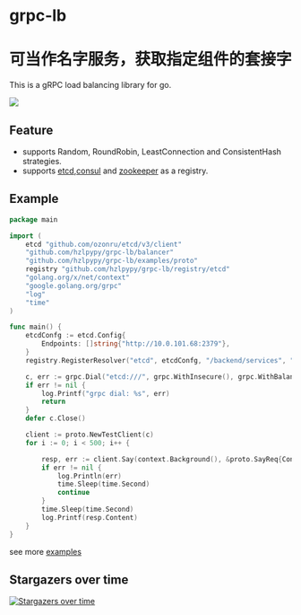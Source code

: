 # grpc-lb
# 可当作名字服务，获取指定组件的套接字
This is a gRPC load balancing library for go.

 ![](/architecture.png)
 
## Feature
- supports Random, RoundRobin, LeastConnection and ConsistentHash strategies.
- supports [etcd](https://github.com/etcd-io/etcd),[consul](https://github.com/consul/consul) and [zookeeper](https://github.com/apache/zookeeper) as a registry.

## Example

``` go
package main

import (
	etcd "github.com/ozonru/etcd/v3/client"
	"github.com/hzlpypy/grpc-lb/balancer"
	"github.com/hzlpypy/grpc-lb/examples/proto"
	registry "github.com/hzlpypy/grpc-lb/registry/etcd"
	"golang.org/x/net/context"
	"google.golang.org/grpc"
	"log"
	"time"
)

func main() {
	etcdConfg := etcd.Config{
		Endpoints: []string{"http://10.0.101.68:2379"},
	}
	registry.RegisterResolver("etcd", etcdConfg, "/backend/services", "test", "1.0")

	c, err := grpc.Dial("etcd:///", grpc.WithInsecure(), grpc.WithBalancerName(balancer.RoundRobin))
	if err != nil {
		log.Printf("grpc dial: %s", err)
		return
	}
	defer c.Close()

	client := proto.NewTestClient(c)
	for i := 0; i < 500; i++ {

		resp, err := client.Say(context.Background(), &proto.SayReq{Content: "round robin"})
		if err != nil {
			log.Println(err)
			time.Sleep(time.Second)
			continue
		}
		time.Sleep(time.Second)
		log.Printf(resp.Content)
	}
}
```
see more [examples](/examples)


## Stargazers over time

[![Stargazers over time](https://starchart.cc/liyue201/grpc-lb.svg)](https://starchart.cc/liyue201/grpc-lb)


